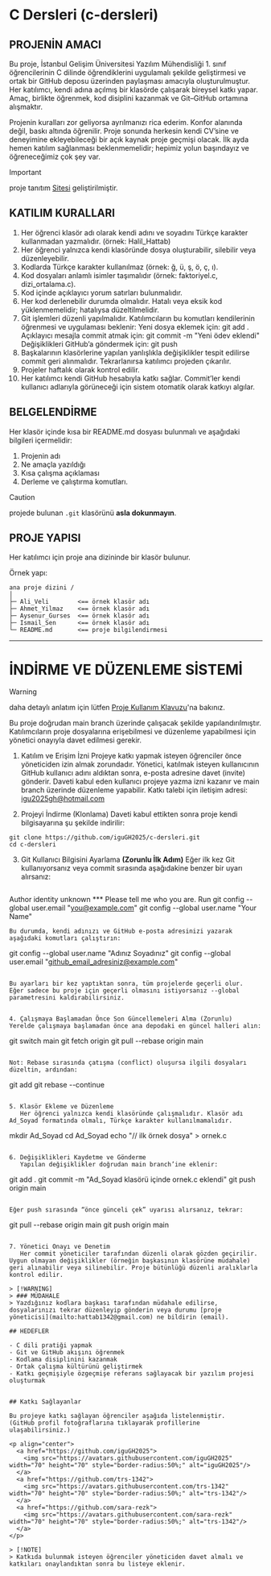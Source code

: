 # C Dersleri (c-dersleri)

## PROJENİN AMACI

Bu proje, İstanbul Gelişim Üniversitesi Yazılım Mühendisliği 1. sınıf öğrencilerinin C dilinde öğrendiklerini uygulamalı şekilde geliştirmesi ve ortak bir GitHub deposu üzerinden paylaşması amacıyla oluşturulmuştur.
Her katılımcı, kendi adına açılmış bir klasörde çalışarak bireysel katkı yapar. Amaç, birlikte öğrenmek, kod disiplini kazanmak ve Git–GitHub ortamına alışmaktır.

Projenin kuralları zor geliyorsa ayrılmanızı rica ederim. Konfor alanında değil, baskı altında öğrenilir.
Proje sonunda herkesin kendi CV’sine ve deneyimine ekleyebileceği bir açık kaynak proje geçmişi olacak.
İlk ayda hemen katılım sağlanması beklenmemelidir; hepimiz yolun başındayız ve öğreneceğimiz çok şey var.

> [!IMPORTANT]
> proje tanıtım [Sitesi](https://cdws.vercel.app) geliştirilmiştir.

## KATILIM KURALLARI

1. Her öğrenci klasör adı olarak kendi adını ve soyadını Türkçe karakter kullanmadan yazmalıdır. (örnek: Halil_Hattab)
2. Her öğrenci yalnızca kendi klasöründe dosya oluşturabilir, silebilir veya düzenleyebilir.
3. Kodlarda Türkçe karakter kullanılmaz (örnek: ğ, ü, ş, ö, ç, ı).
4. Kod dosyaları anlamlı isimler taşımalıdır (örnek: faktoriyel.c, dizi_ortalama.c).
5. Kod içinde açıklayıcı yorum satırları bulunmalıdır.
6. Her kod derlenebilir durumda olmalıdır. Hatalı veya eksik kod yüklenmemelidir; hatalıysa düzeltilmelidir.
6. Git işlemleri düzenli yapılmalıdır. Katılımcıların bu komutları kendilerinin öğrenmesi ve uygulaması beklenir:
   Yeni dosya eklemek için: git add .
   Açıklayıcı mesajla commit atmak için: git commit -m "Yeni ödev eklendi"
   Değişiklikleri GitHub’a göndermek için: git push
7. Başkalarının klasörlerine yapılan yanlışlıkla değişiklikler tespit edilirse commit geri alınmalıdır. Tekrarlanırsa katılımcı projeden çıkarılır.
8. Projeler haftalık olarak kontrol edilir.
9. Her katılımcı kendi GitHub hesabıyla katkı sağlar. Commit’ler kendi kullanıcı adlarıyla görüneceği için sistem otomatik olarak katkıyı algılar.

## BELGELENDİRME

Her klasör içinde kısa bir README.md dosyası bulunmalı ve aşağıdaki bilgileri içermelidir:
1. Projenin adı
2. Ne amaçla yazıldığı
3. Kısa çalışma açıklaması
4. Derleme ve çalıştırma komutları.

> [!CAUTION]
> projede bulunan `.git` klasörünü **asla dokunmayın**.

## PROJE YAPISI
Her katılımcı için proje ana dizininde bir klasör bulunur.

Örnek yapı:

```text
ana proje dizini /
│
├─ Ali_Veli        <== örnek klasör adı
├─ Ahmet_Yilmaz    <== örnek klasör adı
├─ Aysenur_Gurses  <== örnek klasör adı
├─ Ismail_Sen      <== örnek klasör adı
└─ README.md       <== proje bilgilendirmesi
```

---

# İNDİRME VE DÜZENLEME SİSTEMİ

> [!WARNING]
> daha detaylı anlatım için lütfen [Proje Kullanım Klavuzu](https://github.com/iguGH2025/c-dersleri/tree/main/Proje_Kullanim_Klavuzu)'na bakınız.

Bu proje doğrudan main branch üzerinde çalışacak şekilde yapılandırılmıştır. Katılımcıların proje dosyalarına erişebilmesi ve düzenleme yapabilmesi için yönetici onayıyla davet edilmesi gerekir.

1. Katılım ve Erişim İzni
   Projeye katkı yapmak isteyen öğrenciler önce yöneticiden izin almak zorundadır. Yönetici, katılmak isteyen kullanıcının GitHub kullanıcı adını aldıktan sonra, e-posta adresine davet (invite) gönderir. Daveti kabul eden kullanıcı projeye yazma izni kazanır ve main branch üzerinde düzenleme yapabilir.
   Katkı talebi için iletişim adresi: [igu2025gh@hotmail.com](mailto:igu2025gh@hotmail.com)

2. Projeyi İndirme (Klonlama)
   Daveti kabul ettikten sonra proje kendi bilgisayarına şu şekilde indirilir:

```
git clone https://github.com/iguGH2025/c-dersleri.git
cd c-dersleri
```

3. Git Kullanıcı Bilgisini Ayarlama **(Zorunlu İlk Adım)**
   Eğer ilk kez Git kullanıyorsanız veya commit sırasında aşağıdakine benzer bir uyarı alırsanız:

   ```
Author identity unknown
*** Please tell me who you are.
Run
git config --global user.email "you@example.com"
git config --global user.name "Your Name"
   ```
   Bu durumda, kendi adınızı ve GitHub e-posta adresinizi yazarak aşağıdaki komutları çalıştırın:

   ```
git config --global user.name "Adınız Soyadınız"
git config --global user.email "github_email_adresiniz@example.com"
   ```

   Bu ayarları bir kez yaptıktan sonra, tüm projelerde geçerli olur.
   Eğer sadece bu proje için geçerli olmasını istiyorsanız --global parametresini kaldırabilirsiniz.


4. Çalışmaya Başlamadan Önce Son Güncellemeleri Alma (Zorunlu)
   Yerelde çalışmaya başlamadan önce ana depodaki en güncel halleri alın:

```
git switch main
git fetch origin
git pull --rebase origin main
```

Not: Rebase sırasında çatışma (conflict) oluşursa ilgili dosyaları düzeltin, ardından:

```
git add <duzeltilen-dosyalar>
git rebase --continue
```

5. Klasör Ekleme ve Düzenleme
   Her öğrenci yalnızca kendi klasöründe çalışmalıdır. Klasör adı Ad_Soyad formatında olmalı, Türkçe karakter kullanılmamalıdır.

```
mkdir Ad_Soyad
cd Ad_Soyad
echo "// ilk örnek dosya" > ornek.c
```

6. Değişiklikleri Kaydetme ve Gönderme
   Yapılan değişiklikler doğrudan main branch’ine eklenir:

```
git add .
git commit -m "Ad_Soyad klasörü içinde ornek.c eklendi"
git push origin main
```

Eğer push sırasında “önce günceli çek” uyarısı alırsanız, tekrar:

```
git pull --rebase origin main
git push origin main
```

7. Yönetici Onayı ve Denetim
   Her commit yöneticiler tarafından düzenli olarak gözden geçirilir. Uygun olmayan değişiklikler (örneğin başkasının klasörüne müdahale) geri alınabilir veya silinebilir. Proje bütünlüğü düzenli aralıklarla kontrol edilir.

> [!WARNING]
> ### MÜDAHALE
> Yazdığınız kodlara başkası tarafından müdahale edilirse, dosyalarınızı tekrar düzenleyip gönderin veya durumu [proje yöneticisi](mailto:hattab1342@gmail.com) ne bildirin (email).

## HEDEFLER

- C dili pratiği yapmak
- Git ve GitHub akışını öğrenmek
- Kodlama disiplinini kazanmak
- Ortak çalışma kültürünü geliştirmek
- Katkı geçmişiyle özgeçmişe referans sağlayacak bir yazılım projesi oluşturmak


## Katkı Sağlayanlar

Bu projeye katkı sağlayan öğrenciler aşağıda listelenmiştir.  
(GitHub profil fotoğraflarına tıklayarak profillerine ulaşabilirsiniz.)

<p align="center">
  <a href="https://github.com/iguGH2025">
    <img src="https://avatars.githubusercontent.com/iguGH2025" width="70" height="70" style="border-radius:50%;" alt="iguGH2025"/>
  </a>
  <a href="https://github.com/trs-1342">
    <img src="https://avatars.githubusercontent.com/trs-1342" width="70" height="70" style="border-radius:50%;" alt="trs-1342"/>
  </a>
  <a href="https://github.com/sara-rezk">
    <img src="https://avatars.githubusercontent.com/sara-rezk" width="70" height="70" style="border-radius:50%;" alt="trs-1342"/>
  </a>
</p>

> [!NOTE]
> Katkıda bulunmak isteyen öğrenciler yöneticiden davet almalı ve katkıları onaylandıktan sonra bu listeye eklenir.
